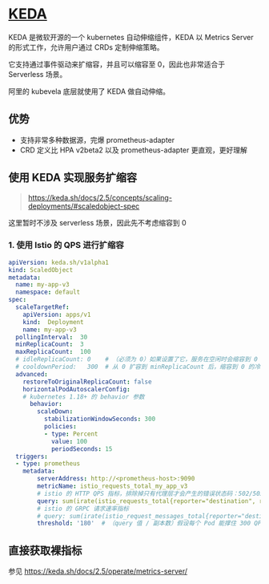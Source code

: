# [KEDA](https://github.com/kedacore/keda)

KEDA 是微软开源的一个 kubernetes 自动伸缩组件，KEDA 以 Metrics Server 的形式工作，允许用户通过 CRDs 定制伸缩策略。

它支持通过事件驱动来扩缩容，并且可以缩容至 0，因此也非常适合于 Serverless 场景。

阿里的 kubevela 底层就使用了 KEDA 做自动伸缩。


## 优势

- 支持非常多种数据源，完爆 prometheus-adapter
- CRD 定义比 HPA v2beta2 以及 prometheus-adapter 更直观，更好理解


## 使用 KEDA 实现服务扩缩容

>https://keda.sh/docs/2.5/concepts/scaling-deployments/#scaledobject-spec

这里暂时不涉及 serverless 场景，因此先不考虑缩容到 0

### 1. 使用 Istio 的 QPS 进行扩缩容

```yaml
apiVersion: keda.sh/v1alpha1
kind: ScaledObject
metadata:
  name: my-app-v3
  namespace: default
spec:
  scaleTargetRef:
    apiVersion: apps/v1
    kind:  Deployment
    name: my-app-v3
  pollingInterval:  30
  minReplicaCount:  3
  maxReplicaCount:  100
  # idleReplicaCount: 0    # （必须为 0）如果设置了它，服务在空闲时会缩容到 0
  # cooldownPeriod:   300  # 从 0 扩容到 minReplicaCount 后，缩容到 0 的冷却时间
  advanced:
    restoreToOriginalReplicaCount: false
    horizontalPodAutoscalerConfig:
    # kubernetes 1.18+ 的 behavior 参数
      behavior: 
        scaleDown:
          stabilizationWindowSeconds: 300
          policies:
          - type: Percent
            value: 100
            periodSeconds: 15
  triggers:
  - type: prometheus
    metadata:
        serverAddress: http://<prometheus-host>:9090
        metricName: istio_requests_total_my_app_v3
        # istio 的 HTTP QPS 指标，排除掉只有代理层才会产生的错误状态码：502/503/504
        query: sum(irate(istio_requests_total{reporter="destination", response_code!~"502|503|504", destination_service_name="my-app", destination_service_namespace="default", destination_version="v3"}[2m]))
        # istio 的 GRPC 请求速率指标
        # query: sum(irate(istio_request_messages_total{reporter="destination", destination_service_name="my-app", destination_service_namespace="default", destination_version="v3"}[2m]))
        threshold: '180'  # （query 值 / 副本数）假设每个 Pod 能撑住 300 QPS，这里以 60% 为扩容临界值
```

## 直接获取裸指标

参见 https://keda.sh/docs/2.5/operate/metrics-server/

